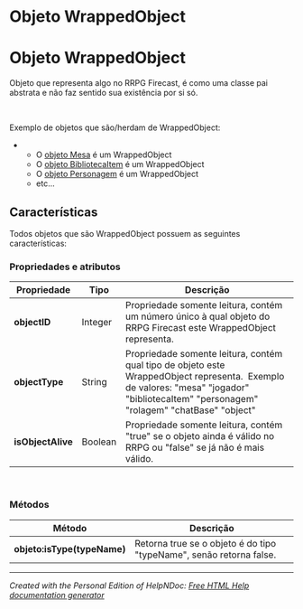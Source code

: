 # Objeto WrappedObject

# Objeto WrappedObject

Objeto que representa algo no RRPG Firecast, é como uma classe pai abstrata e não faz sentido sua existência por si só.&nbsp;

&nbsp;

Exemplo de objetos que são/herdam de WrappedObject:

* &nbsp;
  * O [objeto Mesa](<ObjetoMesa.md>) é um WrappedObject
  * O [objeto BibliotecaItem](<ObjetoBibliotecaItem.md>) é um WrappedObject
  * O [objeto Personagem](<ObjetoPersonagem.md>) é um WrappedObject
  * etc...

[](<Caracteristicasdetodasastagsvisu.md>)

## Características

Todos objetos que são WrappedObject possuem as seguintes características:

### Propriedades e atributos

| **Propriedade** | Tipo | Descrição |
| --- | --- | --- |
| **objectID** | Integer | Propriedade somente leitura, contém um número único à qual objeto do RRPG Firecast este WrappedObject representa.&nbsp; |
| **objectType** | String | Propriedade somente leitura, contém qual tipo de objeto este WrappedObject representa.&nbsp; Exemplo de valores: "mesa" "jogador" "bibliotecaItem" "personagem" "rolagem" "chatBase" "object"&nbsp; |
| **isObjectAlive** | Boolean | Propriedade somente leitura, contém "true" se o objeto ainda é válido no RRPG ou "false" se já não é mais válido.&nbsp; |


&nbsp;

### Métodos

| **Método** | Descrição |
| --- | --- |
| **objeto:isType(typeName)** | Retorna true se o objeto é do tipo "typeName", senão retorna false.&nbsp; |



***
_Created with the Personal Edition of HelpNDoc: [Free HTML Help documentation generator](<https://www.helpndoc.com>)_
